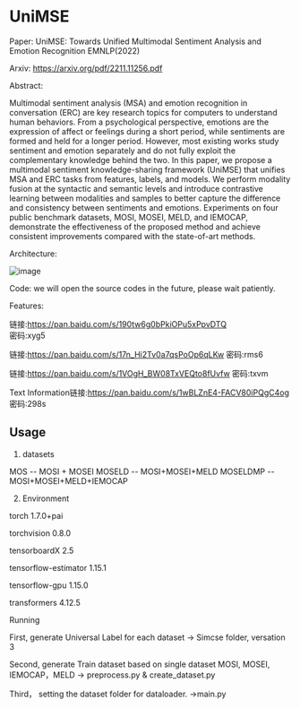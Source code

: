 # UniMSE

Paper: UniMSE: Towards Unified Multimodal Sentiment Analysis and Emotion Recognition EMNLP(2022)

Arxiv: https://arxiv.org/pdf/2211.11256.pdf

Abstract:

Multimodal sentiment analysis (MSA) and emotion recognition in conversation (ERC) are key research topics for computers to understand human behaviors. From a psychological perspective, emotions are the expression of affect or feelings during a short period, while sentiments are formed and held for a longer period. However, most existing works study sentiment and emotion separately and do not fully exploit the complementary knowledge behind the two. In this paper, we propose a multimodal sentiment knowledge-sharing framework (UniMSE) that unifies MSA and ERC tasks from features, labels, and models. We perform modality fusion at the syntactic and semantic levels and introduce contrastive learning between modalities and samples to better capture the difference and consistency between sentiments and emotions. Experiments on four public benchmark datasets, MOSI, MOSEI, MELD, and IEMOCAP, demonstrate the effectiveness of the proposed method and achieve consistent improvements compared with the state-of-art methods.

Architecture:

![image](https://user-images.githubusercontent.com/22788642/196078764-4313a0ac-9727-4692-9836-99f667007c93.png)


Code: we will open the source codes in the future, please wait patiently.

Features: 

链接:https://pan.baidu.com/s/190tw6g0bPkiOPu5xPpvDTQ  
密码:xyg5

链接:https://pan.baidu.com/s/17n_Hi2Tv0a7qsPoOp6qLKw 
密码:rms6

链接:https://pan.baidu.com/s/1VOgH_BW08TxVEQto8fUvfw
密码:txvm


Text Information链接:https://pan.baidu.com/s/1wBLZnE4-FACV80iPQgC4og  密码:298s




## Usage

1. datasets

MOS -- MOSI + MOSEI
MOSELD -- MOSI+MOSEI+MELD
MOSELDMP -- MOSI+MOSEI+MELD+IEMOCAP



2. Environment

torch                        1.7.0+pai

torchvision                  0.8.0

tensorboardX                 2.5

tensorflow-estimator         1.15.1

tensorflow-gpu               1.15.0

transformers                 4.12.5

Running

First, generate Universal Label for each dataset -> Simcse folder, versation 3

Second, generate Train dataset based on single dataset MOSI, MOSEI, IEMOCAP，MELD -> preprocess.py & create_dataset.py

Third， setting the dataset folder for dataloader. ->main.py


